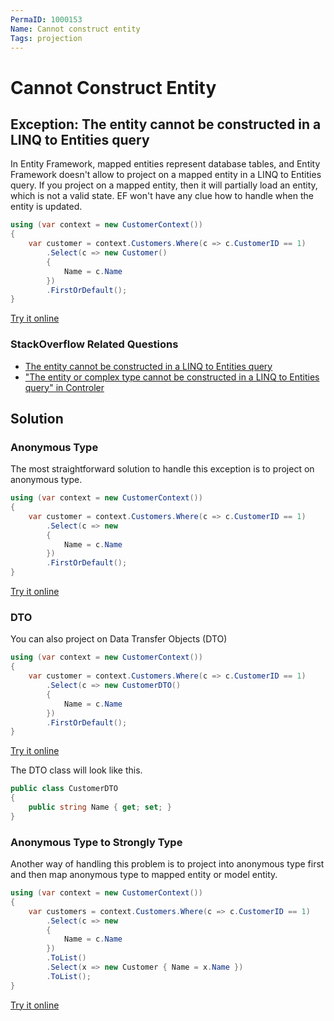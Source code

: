 ```yaml
---
PermaID: 1000153
Name: Cannot construct entity
Tags: projection
---
```


# Cannot Construct Entity

## Exception: The entity cannot be constructed in a LINQ to Entities query

In Entity Framework, mapped entities represent database tables, and Entity Framework doesn't allow to project on a mapped entity in a LINQ to Entities query.  If you project on a mapped entity, then it will partially load an entity, which is not a valid state. EF won't have any clue how to handle when the entity is updated. 

```csharp
using (var context = new CustomerContext())
{
    var customer = context.Customers.Where(c => c.CustomerID == 1)
        .Select(c => new Customer()
        {
            Name = c.Name
        })
        .FirstOrDefault();
}
```
[Try it online](https://dotnetfiddle.net/2Xk5Lv)

### StackOverflow Related Questions

 - [The entity cannot be constructed in a LINQ to Entities query](https://stackoverflow.com/questions/5325797/the-entity-cannot-be-constructed-in-a-linq-to-entities-query)
 - ["The entity or complex type cannot be constructed in a LINQ to Entities query" in Controler](https://stackoverflow.com/questions/31920656/the-entity-or-complex-type-cannot-be-constructed-in-a-linq-to-entities-query-i)

## Solution

### Anonymous Type

The most straightforward solution to handle this exception is to project on anonymous type.

```csharp
using (var context = new CustomerContext())
{
    var customer = context.Customers.Where(c => c.CustomerID == 1)
        .Select(c => new 
        {
            Name = c.Name
        })
        .FirstOrDefault();
}
```
[Try it online](https://dotnetfiddle.net/15PVUO)

### DTO
You can also project on Data Transfer Objects (DTO)

```csharp
using (var context = new CustomerContext())
{
    var customer = context.Customers.Where(c => c.CustomerID == 1)
        .Select(c => new CustomerDTO()
        {
            Name = c.Name
        })
        .FirstOrDefault();
}
```
[Try it online](https://dotnetfiddle.net/BOPBjN)

The DTO class will look like this.

```csharp
public class CustomerDTO
{
    public string Name { get; set; }
}
```

### Anonymous Type to Strongly Type

Another way of handling this problem is to project into anonymous type first and then map anonymous type to mapped entity or model entity.

```csharp
using (var context = new CustomerContext())
{
    var customers = context.Customers.Where(c => c.CustomerID == 1)
        .Select(c => new
        {
            Name = c.Name
        })
        .ToList()
        .Select(x => new Customer { Name = x.Name })
        .ToList();
}
```
[Try it online](https://dotnetfiddle.net/dzk5Jx)